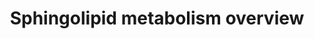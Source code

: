 ---
annotations:
- id: PW:0000197
  parent: classic metabolic pathway
  type: Pathway Ontology
  value: sphingolipid metabolic pathway
- id: PW:0000162
  parent: classic metabolic pathway
  type: Pathway Ontology
  value: sphingolipid biosynthetic pathway
- id: PW:0000745
  parent: classic metabolic pathway
  type: Pathway Ontology
  value: sphingomyelin metabolic pathway
authors:
- DeSl
- Eweitz
- Conroy lipids
- Ash iyer
- Egonw
citedin:
- link: PMC9512912
  title: 'Identification of the effects of COVID-19 on patients with pulmonary fibrosis
    and lung cancer: a bioinformatics analysis and literature review (2022)'
- link: PMC9519890
  title: 'Tissue-specific pathway activities: A retrospective analysis in COVID-19
    patients (2022)'
- link: 10.1007/s13770-023-00621-1
  title: Reconstructed Human Skin with Hypodermis Shows Essential Role of Adipose
    Tissue in Skin Metabolism (2024)
communities:
- IEM
- Lipids
description: New PW, homology converted
last-edited: 2025-03-03
ndex: c122476a-8b6c-11eb-9e72-0ac135e8bacf
organisms:
- Homo sapiens
redirect_from:
- /index.php/Pathway:WP4725
- /instance/WP4725
- /instance/WP4725_r137448
revision: r137448
schema-jsonld:
- '@context': https://schema.org/
  '@id': https://wikipathways.github.io/pathways/WP4725.html
  '@type': Dataset
  creator:
    '@type': Organization
    name: WikiPathways
  description: New PW, homology converted
  keywords:
  - (2E)-hexadecenal
  - 3-keto-sphinganine
  - ADP
  - ASAH1
  - ATP
  - CERK
  - CERS1
  - CERS2
  - CERS3
  - CERS4
  - CERS6
  - Cer-1-P
  - Ceramide
  - CoA(16:0)
  - CoA(18:0)
  - CoA(20:0)
  - CoA(22:0)
  - CoA(24:0)
  - CoA(24:1)
  - CoA(26:0)
  - DEGS1
  - DEGS2
  - DH-Cer-1-P
  - DH-Ceramide
  - DH-SM
  - Ethanolamine-phosphate
  - GBA1
  - GBA2
  - GBA3
  - Gal-Cer
  - Glc-Cer
  - H2O
  - Hexadecanal
  - KDSR
  - PLPP3
  - Palmitoyl-CoA
  - Ppap2a
  - Ppap2c
  - SGMS1
  - SGMS2
  - SGPL1
  - SGPP1
  - SGPP2
  - SM
  - SMPD1
  - SPHK1
  - SPHK2
  - SPTLC1
  - SPTLC2
  - Serine
  - Sphinganine
  - Sphinganine-1-phosphate
  - Sphingosine
  - Sphingosine-1-phosphate
  - UGCG
  - UGT8
  license: CC0
  name: Sphingolipid metabolism overview
seo: CreativeWork
title: Sphingolipid metabolism overview
wpid: WP4725
---